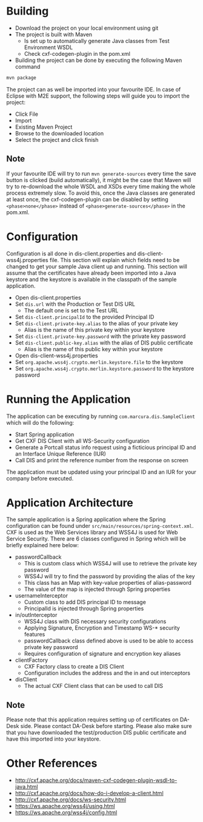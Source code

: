 # Building

- Download the project on your local environment using git
- The project is built with Maven
  - Is set up to automatically generate Java classes from Test Environment WSDL
  - Check cxf-codegen-plugin in the pom.xml
- Building the project can be done by executing the following Maven command

```bash
mvn package
```

The project can as well be imported into your favourite IDE. In case of Eclipse with M2E support, the following steps will guide you to import the project:

- Click File
- Import
- Existing Maven Project
- Browse to the downloaded location
- Select the project and click finish

## Note

If your favourite IDE will try to run `mvn generate-sources` every time the save button is clicked (build automatically), it might be the case that Maven will try to re-download the whole WSDL and XSDs every time making the whole process extremely slow. To avoid this, once the Java classes are generated at least once, the cxf-codegen-plugin can be disabled by setting `<phase>none</phase>` instead of `<phase>generate-sources</phase>` in the pom.xml.

# Configuration

Configuration is all done in dis-client.properties and dis-client-wss4j.properties file. This section will explain which fields need to be changed to get your sample Java client up and running. This section will assume that the certificates have already been imported into a Java keystore and the keystore is available in the classpath of the sample application.

- Open dis-client.properties
- Set `dis.url` with the Production or Test DIS URL
  - The default one is set to the Test URL
- Set `dis-client.principalId` to the provided Principal ID
- Set `dis-client.private-key.alias` to the alias of your private key
  - Alias is the name of this private key within your keystore
- Set `dis-client.private-key.password` with the private key password
- Set `dis-client.public-key.alias` with the alias of DIS public certificate
  - Alias is the name of this public key within your keystore
- Open dis-client-wss4j.properties
- Set `org.apache.wss4j.crypto.merlin.keystore.file` to the keystore
- Set `org.apache.wss4j.crypto.merlin.keystore.password` to the keystore password
  
# Running the Application

The application can be executing by running `com.marcura.dis.SampleClient` which will do the following:

- Start Spring application
- Get CXF DIS Client with all WS-Security configuration
- Generate a Portcall status info request using a ficticious principal ID and an Interface Unique Reference (IUR)
- Call DIS and print the reference number from the response on screen

The application must be updated using your principal ID and an IUR for your company before executed. 

# Application Architecture

The sample application is a Spring application where the Spring configuration can be found under `src/main/resources/spring-context.xml`. CXF is used as the Web Services library and WSS4J is used for Web Service Security. There are 6 classes configured in Spring which will be briefly explained here below:

- passwordCallback
  - This is custom class which WSS4J will use to retrieve the private key password
  - WSS4J will try to find the password by providing the alias of the key
  - This class has an Map with key-value properties of alias-password
  - The value of the map is injected through Spring properties
- usernameInterceptor
  - Custom class to add DIS principal ID to message
  - PrincipalId is injected through Spring properties
- in/outInterceptor
  - WSS4J class with DIS necessary security configurations
  - Applying Signature, Encryption and Timestamp WS-\* security features
  - passwordCallback class defined above is used to be able to access private key password
  - Requires configuration of signature and encryption key aliases
- clientFactory
  - CXF Factory class to create a DIS Client
  - Configuration includes the address and the in and out interceptors
- disClient
  - The actual CXF Client class that can be used to call DIS

## Note

Please note that this application requires setting up of certificates on DA-Desk side. Please contact DA-Desk before starting. Please also make sure that you have downloaded the test/production DIS public certificate and have this imported into your keystore.

# Other References

- http://cxf.apache.org/docs/maven-cxf-codegen-plugin-wsdl-to-java.html
- http://cxf.apache.org/docs/how-do-i-develop-a-client.html
- http://cxf.apache.org/docs/ws-security.html
- https://ws.apache.org/wss4j/using.html
- https://ws.apache.org/wss4j/config.html
